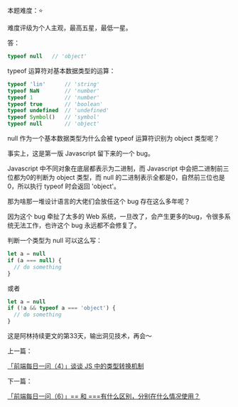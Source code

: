 
本题难度：⭐ 

难度评级为个人主观，最高五星，最低一星。

答：
```js
typeof null   // 'object'
```

typeof 运算符对基本数据类型的运算：

```js
typeof 'lin'      // 'string'
typeof NaN        // 'number'
typeof 1          // 'number'
typeof true       // 'boolean'
typeof undefined  // 'undefined'
typeof Symbol()   // 'symbol'
typeof null       // 'object'
```
null 作为一个基本数据类型为什么会被 typeof 运算符识别为 object 类型呢？

事实上，这是第一版 Javascript 留下来的一个 bug。

Javascript 中不同对象在底层都表示为二进制，而 Javascript 中会把二进制前三位都为0的判断为 object 类型，而 null 的二进制表示全都是0，自然前三位也是0，所以执行 typeof 时会返回 'object'。

那为啥那一堆设计语言的大佬们会放任这个 bug 存在这么多年呢？

因为这个 bug 牵扯了太多的 Web 系统，一旦改了，会产生更多的bug，令很多系统无法工作，也许这个 bug 永远都不会修复了。

判断一个类型为 null 可以这么写：

```js
let a = null
if (a === null) {
  // do something
}
```
或者
```js
let a = null
if (!a && typeof a === 'object') {
  // do something
}
```

这是阿林持续更文的第33天，输出洞见技术，再会～

上一篇：

[「前端每日一问（4）」谈谈 JS 中的类型转换机制](https://github.com/wlllyfor/question-everyday/blob/main/JS/4.%E8%B0%88%E8%B0%88%20JS%20%E4%B8%AD%E7%9A%84%E7%B1%BB%E5%9E%8B%E8%BD%AC%E6%8D%A2%E6%9C%BA%E5%88%B6.md)

下一篇：

[「前端每日一问（6）」== 和 ===有什么区别，分别在什么情况使用？](https://github.com/wlllyfor/question-everyday/blob/main/JS/6.%3D%3D%20%E5%92%8C%20%3D%3D%3D%E6%9C%89%E4%BB%80%E4%B9%88%E5%8C%BA%E5%88%AB%EF%BC%8C%E5%88%86%E5%88%AB%E5%9C%A8%E4%BB%80%E4%B9%88%E6%83%85%E5%86%B5%E4%BD%BF%E7%94%A8%EF%BC%9F.md)
